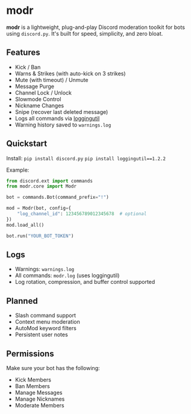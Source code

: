 # modr

**modr** is a lightweight, plug-and-play Discord moderation toolkit for bots using `discord.py`. It's built for speed, simplicity, and zero bloat.

## Features

- Kick / Ban
- Warns & Strikes (with auto-kick on 3 strikes)
- Mute (with timeout) / Unmute
- Message Purge
- Channel Lock / Unlock
- Slowmode Control
- Nickname Changes
- Snipe (recover last deleted message)
- Logs all commands via [loggingutil](https://github.com/mochathehuman/loggingutil)
- Warning history saved to `warnings.log`

## Quickstart

Install:
`pip install discord.py`
`pip install loggingutil==1.2.2`

Example:
```py
from discord.ext import commands
from modr.core import Modr

bot = commands.Bot(command_prefix="!")

mod = Modr(bot, config={
    "log_channel_id": 123456789012345678  # optional
})
mod.load_all()

bot.run("YOUR_BOT_TOKEN")
```
## Logs

- Warnings: `warnings.log`
- All commands: `modr.log` (uses loggingutil)
- Log rotation, compression, and buffer control supported

## Planned

- Slash command support
- Context menu moderation
- AutoMod keyword filters
- Persistent user notes

## Permissions

Make sure your bot has the following:
- Kick Members
- Ban Members
- Manage Messages
- Manage Nicknames
- Moderate Members